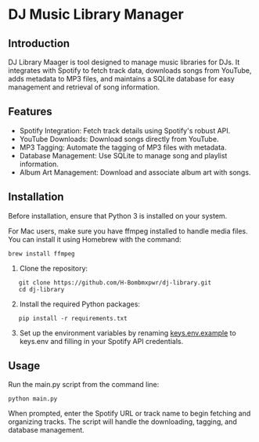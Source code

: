 # DJ Music Library Manager

## Introduction
DJ Library Maager is tool designed to manage music libraries for DJs. It integrates with Spotify to fetch track data, downloads songs from YouTube, adds metadata to MP3 files, and maintains a SQLite database for easy management and retrieval of song information.

## Features
- Spotify Integration: Fetch track details using Spotify's robust API.
- YouTube Downloads: Download songs directly from YouTube.
- MP3 Tagging: Automate the tagging of MP3 files with metadata.
- Database Management: Use SQLite to manage song and playlist information.
- Album Art Management: Download and associate album art with songs.

## Installation

Before installation, ensure that Python 3 is installed on your system.

For Mac users, make sure you have ffmpeg installed to handle media files. You can install it using Homebrew with the command:
```
brew install ffmpeg
```
1. Clone the repository:
```
   git clone https://github.com/H-Bombmxpwr/dj-library.git
   cd dj-library
   ```

2. Install the required Python packages:
```
   pip install -r requirements.txt
   ```

3. Set up the environment variables by renaming [keys.env.example](keys.env.example) to keys.env and filling in your Spotify API credentials.

## Usage

Run the main.py script from the command line:

```
python main.py
```

When prompted, enter the Spotify URL or track name to begin fetching and organizing tracks. The script will handle the downloading, tagging, and database management.

